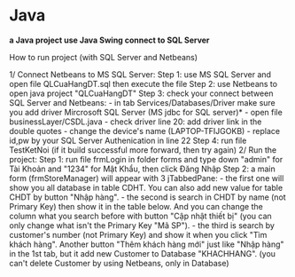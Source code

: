 # Java
**a Java project use Java Swing connect to SQL Server**



How to run project (with SQL Server and Netbeans)

1/ Connect Netbeans to MS SQL Server:
    Step 1: use MS SQL Server and open file QLCuaHangDT.sql then execute the file
    Step 2: use Netbeans to open java project "QLCuaHangDT"
    Step 3: check your connect between SQL Server and Netbeans:
            - in tab Services/Databases/Driver make sure you add driver Mircrosoft SQL Server (MS jdbc for SQL server)*
            - open file businessLayer/CSDL.java
            - check driver line 20: add driver link in the double quotes
            - change the device's name (LAPTOP-TFIJGOKB) 
            - replace id,pw by your SQL Server Authenication in line 22
    Step 4: run file TestKetNoi (if it build successful more forward, then try again)
2/ Run the project:
    Step 1: run file frmLogin in folder forms and type down "admin" for Tài Khoản and "1234" for Mật Khẩu, then click Đăng Nhập
    Step 2: a main form (frmStoreManager) will appear with 3 jTabbedPane:
            - the first one will show you all database in table CDHT. You can also add new value for table CHDT by button "Nhập hàng".
            - the second is search in CHDT by name (not Primary Key) then show it in the table below. And you can change the column what you search before with button "Cập nhật thiết bị" (you can only change what isn't the Primary Key "Mã SP").
            - the third is search by customer's number (not Primary Key) and show it when you click "Tìm khách hàng". Another button "Thêm khách hàng mới" just like "Nhập hàng" in the 1st tab, but it add new Customer to Database "KHACHHANG". (you can't delete Customer by using Netbeans, only in Database)
